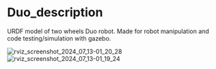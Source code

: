 # Duo_description
URDF model of two wheels Duo robot.
Made for robot manipulation and code testing/simulation with gazebo.

![rviz_screenshot_2024_07_13-01_20_28](https://github.com/user-attachments/assets/8dcdf665-81a5-4d74-98c6-47d958c72d70)
![rviz_screenshot_2024_07_13-01_19_24](https://github.com/user-attachments/assets/f454a32f-3136-476e-8d14-f6d00553cfd5)

